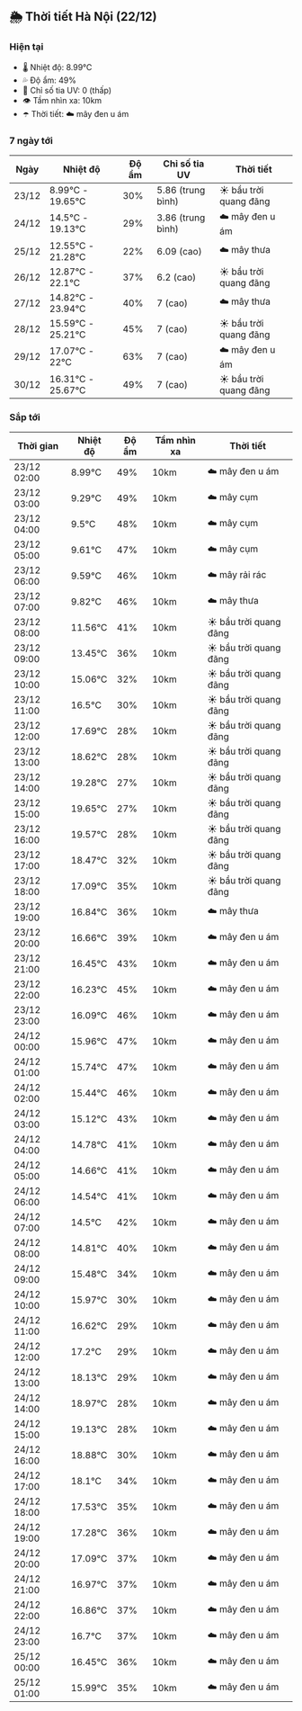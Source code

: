 ## 🌦️ Thời tiết Hà Nội (22/12)

### Hiện tại

- 🌡️ Nhiệt độ: 8.99℃
- 💦 Độ ẩm: 49%
- 🌟 Chỉ số tia UV: 0 (thấp)
- 👁️ Tầm nhìn xa: 10km
- ☂️ Thời tiết: ☁️ mây đen u ám

### 7 ngày tới

| Ngày | Nhiệt độ | Độ ẩm | Chỉ số tia UV | Thời tiết |
| --- | --- | --- | --- | --- |
| 23/12 | 8.99℃ - 19.65℃ | 30% | 5.86 (trung bình) | ☀️ bầu trời quang đãng |
| 24/12 | 14.5℃ - 19.13℃ | 29% | 3.86 (trung bình) | ☁️ mây đen u ám |
| 25/12 | 12.55℃ - 21.28℃ | 22% | 6.09 (cao) | ☁️ mây thưa |
| 26/12 | 12.87℃ - 22.1℃ | 37% | 6.2 (cao) | ☀️ bầu trời quang đãng |
| 27/12 | 14.82℃ - 23.94℃ | 40% | 7 (cao) | ☁️ mây thưa |
| 28/12 | 15.59℃ - 25.21℃ | 45% | 7 (cao) | ☀️ bầu trời quang đãng |
| 29/12 | 17.07℃ - 22℃ | 63% | 7 (cao) | ☁️ mây đen u ám |
| 30/12 | 16.31℃ - 25.67℃ | 49% | 7 (cao) | ☀️ bầu trời quang đãng |

### Sắp tới

| Thời gian | Nhiệt độ | Độ ẩm | Tầm nhìn xa | Thời tiết |
| --- | --- | --- | --- | --- |
| 23/12 02:00 | 8.99℃ | 49% | 10km | ☁️ mây đen u ám |
| 23/12 03:00 | 9.29℃ | 49% | 10km | ☁️ mây cụm |
| 23/12 04:00 | 9.5℃ | 48% | 10km | ☁️ mây cụm |
| 23/12 05:00 | 9.61℃ | 47% | 10km | ☁️ mây cụm |
| 23/12 06:00 | 9.59℃ | 46% | 10km | ☁️ mây rải rác |
| 23/12 07:00 | 9.82℃ | 46% | 10km | ☁️ mây thưa |
| 23/12 08:00 | 11.56℃ | 41% | 10km | ☀️ bầu trời quang đãng |
| 23/12 09:00 | 13.45℃ | 36% | 10km | ☀️ bầu trời quang đãng |
| 23/12 10:00 | 15.06℃ | 32% | 10km | ☀️ bầu trời quang đãng |
| 23/12 11:00 | 16.5℃ | 30% | 10km | ☀️ bầu trời quang đãng |
| 23/12 12:00 | 17.69℃ | 28% | 10km | ☀️ bầu trời quang đãng |
| 23/12 13:00 | 18.62℃ | 28% | 10km | ☀️ bầu trời quang đãng |
| 23/12 14:00 | 19.28℃ | 27% | 10km | ☀️ bầu trời quang đãng |
| 23/12 15:00 | 19.65℃ | 27% | 10km | ☀️ bầu trời quang đãng |
| 23/12 16:00 | 19.57℃ | 28% | 10km | ☀️ bầu trời quang đãng |
| 23/12 17:00 | 18.47℃ | 32% | 10km | ☀️ bầu trời quang đãng |
| 23/12 18:00 | 17.09℃ | 35% | 10km | ☀️ bầu trời quang đãng |
| 23/12 19:00 | 16.84℃ | 36% | 10km | ☁️ mây thưa |
| 23/12 20:00 | 16.66℃ | 39% | 10km | ☁️ mây đen u ám |
| 23/12 21:00 | 16.45℃ | 43% | 10km | ☁️ mây đen u ám |
| 23/12 22:00 | 16.23℃ | 45% | 10km | ☁️ mây đen u ám |
| 23/12 23:00 | 16.09℃ | 46% | 10km | ☁️ mây đen u ám |
| 24/12 00:00 | 15.96℃ | 47% | 10km | ☁️ mây đen u ám |
| 24/12 01:00 | 15.74℃ | 47% | 10km | ☁️ mây đen u ám |
| 24/12 02:00 | 15.44℃ | 46% | 10km | ☁️ mây đen u ám |
| 24/12 03:00 | 15.12℃ | 43% | 10km | ☁️ mây đen u ám |
| 24/12 04:00 | 14.78℃ | 41% | 10km | ☁️ mây đen u ám |
| 24/12 05:00 | 14.66℃ | 41% | 10km | ☁️ mây đen u ám |
| 24/12 06:00 | 14.54℃ | 41% | 10km | ☁️ mây đen u ám |
| 24/12 07:00 | 14.5℃ | 42% | 10km | ☁️ mây đen u ám |
| 24/12 08:00 | 14.81℃ | 40% | 10km | ☁️ mây đen u ám |
| 24/12 09:00 | 15.48℃ | 34% | 10km | ☁️ mây đen u ám |
| 24/12 10:00 | 15.97℃ | 30% | 10km | ☁️ mây đen u ám |
| 24/12 11:00 | 16.62℃ | 29% | 10km | ☁️ mây đen u ám |
| 24/12 12:00 | 17.2℃ | 29% | 10km | ☁️ mây đen u ám |
| 24/12 13:00 | 18.13℃ | 29% | 10km | ☁️ mây đen u ám |
| 24/12 14:00 | 18.97℃ | 28% | 10km | ☁️ mây đen u ám |
| 24/12 15:00 | 19.13℃ | 28% | 10km | ☁️ mây đen u ám |
| 24/12 16:00 | 18.88℃ | 30% | 10km | ☁️ mây đen u ám |
| 24/12 17:00 | 18.1℃ | 34% | 10km | ☁️ mây đen u ám |
| 24/12 18:00 | 17.53℃ | 35% | 10km | ☁️ mây đen u ám |
| 24/12 19:00 | 17.28℃ | 36% | 10km | ☁️ mây đen u ám |
| 24/12 20:00 | 17.09℃ | 37% | 10km | ☁️ mây đen u ám |
| 24/12 21:00 | 16.97℃ | 37% | 10km | ☁️ mây đen u ám |
| 24/12 22:00 | 16.86℃ | 37% | 10km | ☁️ mây đen u ám |
| 24/12 23:00 | 16.7℃ | 37% | 10km | ☁️ mây đen u ám |
| 25/12 00:00 | 16.45℃ | 36% | 10km | ☁️ mây đen u ám |
| 25/12 01:00 | 15.99℃ | 35% | 10km | ☁️ mây đen u ám |

